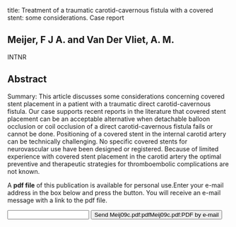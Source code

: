 title: Treatment of a traumatic carotid-cavernous fistula with a covered stent: some considerations. Case report

## Meijer, F J A. and Van Der Vliet, A. M.
INTNR


## Abstract
Summary: This article discusses some considerations concerning covered stent placement in a patient with a traumatic direct carotid-cavernous fistula. Our case supports recent reports in the literature that covered stent placement can be an acceptable alternative when detachable balloon occlusion or coil occlusion of a direct carotid-cavernous fistula fails or cannot be done. Positioning of a covered stent in the internal carotid artery can be technically challenging. No specific covered stents for neurovascular use have been designed or registered. Because of limited experience with covered stent placement in the carotid artery the optimal preventive and therapeutic strategies for thromboembolic complications are not known.

A <b>pdf file</b> of this publication is available for personal use.Enter your e-mail address in the box below and press the button. You will receive an e-mail message with a link to the pdf file.
<form action="sender.php">  <input type="text" name="email">  <input type="submit" value="Send Meij09c.pdf:pdfMeij09c.pdf:PDF by e-mail"></form>